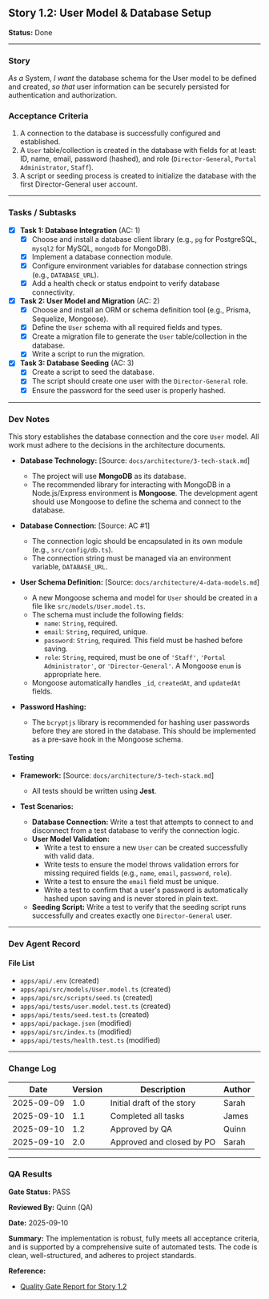 ## Story 1.2: User Model & Database Setup

**Status:** Done

---

### Story

*As a* System,
*I want* the database schema for the User model to be defined and created,
*so that* user information can be securely persisted for authentication and authorization.

### Acceptance Criteria

1.  A connection to the database is successfully configured and established.
2.  A `User` table/collection is created in the database with fields for at least: ID, name, email, password (hashed), and role (`Director-General`, `Portal Administrator`, `Staff`).
3.  A script or seeding process is created to initialize the database with the first Director-General user account.

---

### Tasks / Subtasks

- [x] **Task 1: Database Integration** (AC: 1)
    - [x] Choose and install a database client library (e.g., `pg` for PostgreSQL, `mysql2` for MySQL, `mongodb` for MongoDB).
    - [x] Implement a database connection module.
    - [x] Configure environment variables for database connection strings (e.g., `DATABASE_URL`).
    - [x] Add a health check or status endpoint to verify database connectivity.

- [x] **Task 2: User Model and Migration** (AC: 2)
    - [x] Choose and install an ORM or schema definition tool (e.g., Prisma, Sequelize, Mongoose).
    - [x] Define the `User` schema with all required fields and types.
    - [x] Create a migration file to generate the `User` table/collection in the database.
    - [x] Write a script to run the migration.

- [x] **Task 3: Database Seeding** (AC: 3)
    - [x] Create a script to seed the database.
    - [x] The script should create one user with the `Director-General` role.
    - [x] Ensure the password for the seed user is properly hashed.

---

### Dev Notes

This story establishes the database connection and the core `User` model. All work must adhere to the decisions in the architecture documents.

*   **Database Technology:** [Source: `docs/architecture/3-tech-stack.md`]
    *   The project will use **MongoDB** as its database.
    *   The recommended library for interacting with MongoDB in a Node.js/Express environment is **Mongoose**. The development agent should use Mongoose to define the schema and connect to the database.

*   **Database Connection:** [Source: AC #1]
    *   The connection logic should be encapsulated in its own module (e.g., `src/config/db.ts`).
    *   The connection string must be managed via an environment variable, `DATABASE_URL`.

*   **User Schema Definition:** [Source: `docs/architecture/4-data-models.md`]
    *   A new Mongoose schema and model for `User` should be created in a file like `src/models/User.model.ts`.
    *   The schema must include the following fields:
        *   `name`: `String`, required.
        *   `email`: `String`, required, unique.
        *   `password`: `String`, required. This field must be hashed before saving.
        *   `role`: `String`, required, must be one of `'Staff'`, `'Portal Administrator'`, or `'Director-General'`. A Mongoose `enum` is appropriate here.
    *   Mongoose automatically handles `_id`, `createdAt`, and `updatedAt` fields.

*   **Password Hashing:**
    *   The `bcryptjs` library is recommended for hashing user passwords before they are stored in the database. This should be implemented as a pre-save hook in the Mongoose schema.

#### Testing

*   **Framework:** [Source: `docs/architecture/3-tech-stack.md`]
    *   All tests should be written using **Jest**.

*   **Test Scenarios:**
    *   **Database Connection:** Write a test that attempts to connect to and disconnect from a test database to verify the connection logic.
    *   **User Model Validation:**
        *   Write a test to ensure a new `User` can be created successfully with valid data.
        *   Write tests to ensure the model throws validation errors for missing required fields (e.g., `name`, `email`, `password`, `role`).
        *   Write a test to ensure the `email` field must be unique.
        *   Write a test to confirm that a user's password is automatically hashed upon saving and is never stored in plain text.
    *   **Seeding Script:** Write a test to verify that the seeding script runs successfully and creates exactly one `Director-General` user.

---

### Dev Agent Record

#### File List
- `apps/api/.env` (created)
- `apps/api/src/models/User.model.ts` (created)
- `apps/api/src/scripts/seed.ts` (created)
- `apps/api/tests/user.model.test.ts` (created)
- `apps/api/tests/seed.test.ts` (created)
- `apps/api/package.json` (modified)
- `apps/api/src/index.ts` (modified)
- `apps/api/tests/health.test.ts` (modified)

---

### Change Log

| Date       | Version | Description                | Author |
|------------|---------|----------------------------|--------|
| 2025-09-09 | 1.0     | Initial draft of the story | Sarah  |
| 2025-09-10 | 1.1     | Completed all tasks        | James  |
| 2025-09-10 | 1.2     | Approved by QA             | Quinn  |
| 2025-09-10 | 2.0     | Approved and closed by PO  | Sarah  |

---

### QA Results

**Gate Status:** PASS

**Reviewed By:** Quinn (QA)

**Date:** 2025-09-10

**Summary:**
The implementation is robust, fully meets all acceptance criteria, and is supported by a comprehensive suite of automated tests. The code is clean, well-structured, and adheres to project standards.

**Reference:**
- [Quality Gate Report for Story 1.2](docs/qa/gates/1.2-user-model-database-setup.yml)

